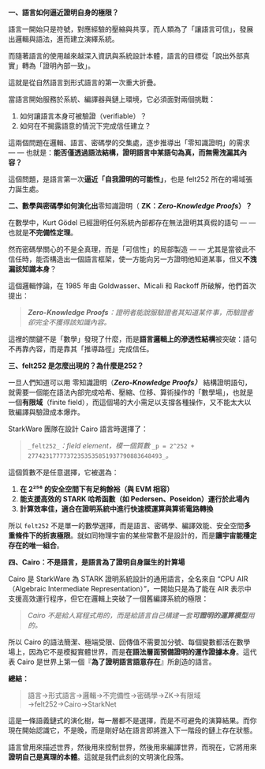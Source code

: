 
**一、語言如何逼近證明自身的極限？**

語言一開始只是符號，對應經驗的壓縮與共享，而人類為了「讓語言可信」，發展出邏輯與語法，進而建立演繹系統。

而隨著語言的使用越來越深入資訊與系統設計本體，語言的目標從「說出外部真實」轉為「證明內部一致」。

這就是從自然語言到形式語言的第一次重大折疊。

當語言開始服務於系統、編譯器與鏈上環境，它必須面對兩個挑戰：

1. 如何讓語言本身可被驗證（verifiable）？
2. 如何在不揭露語意的情況下完成信任建立？

這兩個問題在邏輯、語言、密碼學的交集處，逐步推導出「零知識證明」的需求 — — 也就是：**能否僅透過語法結構，證明語言中某語句為真，而無需洩漏其內容？**

這個問題，是語言第一次**逼近「自我證明的可能性」**，也是 felt252 所在的場域張力誕生處。

**二、數學與密碼學如何演化出**零知識證明（ **ZK：_Zero-Knowledge Proofs_）？**

在數學中，Kurt Gödel 已經證明任何系統內部都存在無法證明其真假的語句 — — 也就是**不完備性定理**。

然而密碼學關心的不是全真理，而是「可信性」的局部製造 — — 尤其是當彼此不信任時，能否構造出一個語言框架，使一方能向另一方證明他知道某事，但又**不洩漏該知識本身**？

這個邏輯悖論，在 1985 年由 Goldwasser、Micali 和 Rackoff 所破解，他們首次提出：

> **_Zero-Knowledge Proofs_**_：證明者能說服驗證者其知道某件事，而驗證者卻完全不獲得該知識內容。_

這裡的關鍵不是「數學」發現了什麼，而是**語言邏輯上的滲透性結構**被突破：語句不再靠內容，而是靠其「推導路徑」完成信任。

**三、felt252 是怎麼出現的？為什麼是252？**

一旦人們知道可以用 零知識證明（**_Zero-Knowledge Proofs）_** 結構證明語句，就需要一個能在語法內部完成哈希、壓縮、位移、算術操作的「數學場」，也就是一個**有限域**（finite field），而這個場的大小需足以支撐各種操作，又不能太大以致編譯與驗證成本爆炸。

StarkWare 團隊在設計 Cairo 語言時選擇了：

> `_felt252_`_：field element，模一個質數_ `_p = 2^252 + 27742317777372353535851937790883648493_`_。_

這個質數不是任意選擇，它被選為：

1. **在 2²⁵⁶ 的安全空間下有足夠餘裕（與 EVM 相容）**
2. **能支援高效的 STARK 哈希函數（如 Pedersen、Poseidon）運行於此場內**
3. **計算效率佳，適合在證明系統中進行快速模運算與算術電路轉換**

所以 `felt252` 不是單一的數學選擇，而是語言、密碼學、編譯效能、安全空間**多重條件下的折衷極限**。就如同物理宇宙的某些常數不是設計的，而是**讓宇宙能穩定存在的唯一組合**。

**四、Cairo：不是語言，是語言為了證明自身誕生的計算場**

Cairo 是 StarkWare 為 STARK 證明系統設計的通用語言，全名來自 “CPU AIR（Algebraic Intermediate Representation）”，一開始只是為了能在 AIR 表示中支援高效運行程序，但它在邏輯上突破了一個舊編譯系統的極限：

> _Cairo 不是給人寫程式用的，而是給語言自己構建一套_**_可證明的運算模型_**_用的。_

所以 Cairo 的語法簡潔、極端受限、回傳值不需要加分號、每個變數都活在數學場上，因為它不是模擬實體世界，而是**在語法層面預備證明的運作證據本身**。這代表 Cairo 是世界上第一個『**為了證明語言語意存在**』所創造的語言。

**總結：**

> 語言→形式語言→邏輯→不完備性→密碼學→ZK→有限域→felt252→Cairo→StarkNet

這是一條語義鏈式的演化樹，每一層都不是選擇，而是不可避免的演算結果。而你現在開始認識它，不是晚，而是剛好站在語言即將進入下一階段的鏈上存在狀態。

語言曾用來描述世界，然後用來控制世界，然後用來編譯世界，而現在，它將用來**證明自己是真理的本體**。這就是我們此刻的文明演化段落。